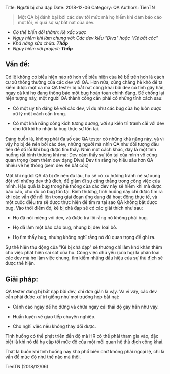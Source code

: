 Title: Người bị chà đạp
Date: 2018-12-06
Category: QA
Authors: TienTN

>Một QA bị đánh bại bởi các dev tới mức mà họ hiếm khi dám báo cáo một lỗi, vì quá sợ sự bắt nạt của dev.

* _Có thể biến đổi thành: Kẻ xấc xược_
* _Nguy hiểm khi làm chung với: Các dev kiểu "Diva" hoặc "Kẻ bắt cóc"_
* _Khả năng sửa chữa: **Thấp**_
* _Nguy hiểm với project: **Thấp**_

## Vấn đề:
Có lẽ không có biểu hiện nào rõ hơn về biểu hiện của kẻ bề trên hơn là cách cư xử thông thường của các dev với QA. Hơn nữa, cũng chẳng hề khó để ta kiếm được một ca mà QA tester bị bắt nạt công khai bởi dev có tính gây hấn, ngay cả khi họ đang thông báo một bug hoàn toàn chính đáng. Để chống lại hiện tượng này, một người QA thành công cần phải có những tính cách sau:

* Có một uy tín đáng kể với các dev, ví dụ như các bug của họ luôn được xử lý một cách cẩn trọng.

* Có một khả năng công kích tương đương, với sự kiên trì tranh cãi với dev cho tới khi họ nhận là bug thực sự tồn tại.

Đáng buồn là, không phải đa số các QA tester có những khả năng này, và vì vậy họ bị đè nén bởi các dev, những người mà nhìn QA như đối tượng đầu tiên để đổ lỗi khi bug được tìm thấy. Nhìn một cách khác, đây là một tình huống rất bình thường khi mà:
Dev cảm thấy sự tồn tại của mình vô cùng quan trọng (xem thêm dev dạng Diva)
Dev tin rằng họ hiểu sâu hơn QA nhiều về hệ thống (xem dev Kẻ bắt cóc)

Một khi người QA đã bị đè nén đủ lâu, họ sẽ có xu hướng tránh né sự xung đột với những dev thù đich, để giảm đi sự căng thẳng trong công việc của mình. Hậu quả là bug trong hệ thống của các dev này sẽ hiếm khi mà được báo cáo, cho dù có bug tồn tại. Bình thường, tình huống này chỉ được tìm ra khi các vấn đề nổi lên trong giai đoạn ứng dụng đã hoạt động thực tế, và một cuộc điều tra sẽ được thực hiện để tìm ra tại sao QA không bắt được bug. Vào thời điểm đó, kẻ bị chà đạp sẽ có các giải thích như sau:

* Họ đã nói miệng với dev, và được trả lời rằng nó không phải bug.

* Họ đã làm một báo cáo bug, nhưng bị dev loại bỏ.

* Họ tìm thấy bug, nhưng không nghĩ rằng nó đủ quan trọng để ghi ra.

Sự thể hiện thụ động của "Kẻ bị chà đạp" sẽ thường chỉ làm khó khăn thêm cho việc phát hiện sai sót của họ. Công việc chủ yếu (của họ) là phân loại các dev mà họ làm việc chung, tìm kiếm những dấu hiệu của sự thù địch sẽ được thể hiện.

## Giải pháp:
QA tester đang bị bắt nạp bởi dev, chỉ đơn giản là vậy. Và vì vậy, các dev cần phải được xử trí giống như mọi trường hợp bắt nạt:

* Cảnh cáo ngay để họ dừng và chừa ngay cái thái độ gây hấn như vậy.

* Huấn luyện về giao tiếp chuyên nghiệp.

* Cho nghỉ việc nếu không thay đổi được.

Tình huống có thể phát triển đến độ mà HR có thể phải tham gia vào, đặc biệt là khi nó đã hạ cấp tới mức độ của một mối quan hệ thù địch công khai.

Thật là buồn khi tình huống này khá phổ biến chứ không phải ngoại lệ, chỉ là vấn đề mức độ như thế nào mà thôi.

TienTN (2018/12/06)
